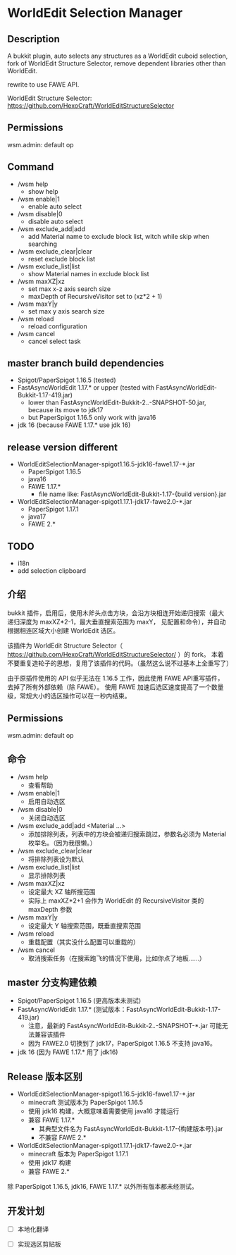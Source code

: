 # WorldEdit Selection Manager

## Description

A bukkit plugin, auto selects any structures as a WorldEdit cuboid selection,
fork of WorldEdit Structure Selector, remove dependent libraries other than WorldEdit.

rewrite to use FAWE API.

WorldEdit Structure Selector: https://github.com/HexoCraft/WorldEditStructureSelector

## Permissions

wsm.admin: default op

## Command

- /wsm help
  - show help
- /wsm enable|1
  - enable auto select
- /wsm disable|0
  - disable auto select
- /wsm exclude_add|add
  - add Material name to exclude block list, witch while skip when searching
- /wsm exclude_clear|clear
  - reset exclude block list
- /wsm exclude_list|list
  - show Material names in exclude block list
- /wsm maxXZ|xz
  - set max x-z axis search size
  - maxDepth of RecursiveVisitor set to (xz*2 + 1)
- /wsm maxY|y
  - set max y axis search size
- /wsm reload
  - reload configuration
- /wsm cancel
  - cancel select task

## master branch build dependencies

- Spigot/PaperSpigot 1.16.5 (tested)
- FastAsyncWorldEdit 1.17.* or upper (tested with FastAsyncWorldEdit-Bukkit-1.17-419.jar)
  - lower than FastAsyncWorldEdit-Bukkit-2.*.*-SNAPSHOT-50.jar, because its move to jdk17
  - but PaperSpigot 1.16.5 only work with java16
- jdk 16 (because FAWE 1.17.* use jdk 16)

## release version different

- WorldEditSelectionManager-spigot1.16.5-jdk16-fawe1.17-*.jar
  - PaperSpigot 1.16.5
  - java16
  - FAWE 1.17.*
    - file name like: FastAsyncWorldEdit-Bukkit-1.17-{build version}.jar
- WorldEditSelectionManager-spigot1.17.1-jdk17-fawe2.0-*.jar
  - PaperSpigot 1.17.1
  - java17
  - FAWE 2.*

## TODO
  - i18n
  - add selection clipboard

## 介绍

bukkit 插件，启用后，使用木斧头点击方块，会沿方块相连开始递归搜索（最大递归深度为 maxXZ*2-1，最大垂直搜索范围为 maxY，
见配置和命令），并自动根据相连区域大小创建 WorldEdit 选区。

该插件为 WorldEdit Structure Selector（ https://github.com/HexoCraft/WorldEditStructureSelector/ ）的 fork。
本着不要重复造轮子的思想，复用了该插件的代码。（虽然这么说不过基本上全重写了）

由于原插件使用的 API 似乎无法在 1.16.5 工作，因此使用 FAWE API重写插件，去掉了所有外部依赖（除 FAWE）。
使用 FAWE 加速后选区速度提高了一个数量级，常规大小的选区操作可以在一秒内结束。

## Permissions

wsm.admin: default op

## 命令

- /wsm help
  - 查看帮助
- /wsm enable|1
  - 启用自动选区
- /wsm disable|0
  - 关闭自动选区
- /wsm exclude_add|add <Material ...>
  - 添加排除列表，列表中的方块会被递归搜索跳过，参数名必须为 Material 枚举名。（因为我很懒。）
- /wsm exclude_clear|clear
  - 将排除列表设为默认
- /wsm exclude_list|list
  - 显示排除列表
- /wsm maxXZ|xz
  - 设定最大 XZ 轴所搜范围
  - 实际上 maxXZ*2+1 会作为 WorldEdit 的 RecursiveVisitor 类的 maxDepth 参数
- /wsm maxY|y
  - 设定最大 Y 轴搜索范围，既垂直搜索范围
- /wsm reload
  - 重载配置（其实没什么配置可以重载的）
- /wsm cancel
  - 取消搜索任务（在搜索跑飞的情况下使用，比如你点了地板……）

## master 分支构建依赖

- Spigot/PaperSpigot 1.16.5 (更高版本未测试)
- FastAsyncWorldEdit 1.17.* (测试版本：FastAsyncWorldEdit-Bukkit-1.17-419.jar)
  - 注意，最新的 FastAsyncWorldEdit-Bukkit-2.*.*-SNAPSHOT-*.jar 可能无法兼容该插件
  - 因为 FAWE2.0 切换到了 jdk17，PaperSpigot 1.16.5 不支持 java16。
- jdk 16 (因为 FAWE 1.17.* 用了 jdk16)

## Release 版本区别

- WorldEditSelectionManager-spigot1.16.5-jdk16-fawe1.17-*.jar
  - minecraft 测试版本为 PaperSpigot 1.16.5
  - 使用 jdk16 构建，大概意味着需要使用 java16 才能运行
  - 兼容 FAWE 1.17.*
    - 其典型文件名为 FastAsyncWorldEdit-Bukkit-1.17-{构建版本号}.jar
    - 不兼容 FAWE 2.*
- WorldEditSelectionManager-spigot1.17.1-jdk17-fawe2.0-*.jar
  - minecraft 版本为 PaperSpigot 1.17.1
  - 使用 jdk17 构建
  - 兼容 FAWE 2.*

除 PaperSpigot 1.16.5, jdk16, FAWE 1.17.* 以外所有版本都未经测试。
  
## 开发计划

- [ ] 本地化翻译
- [ ] 实现选区剪贴板
  

